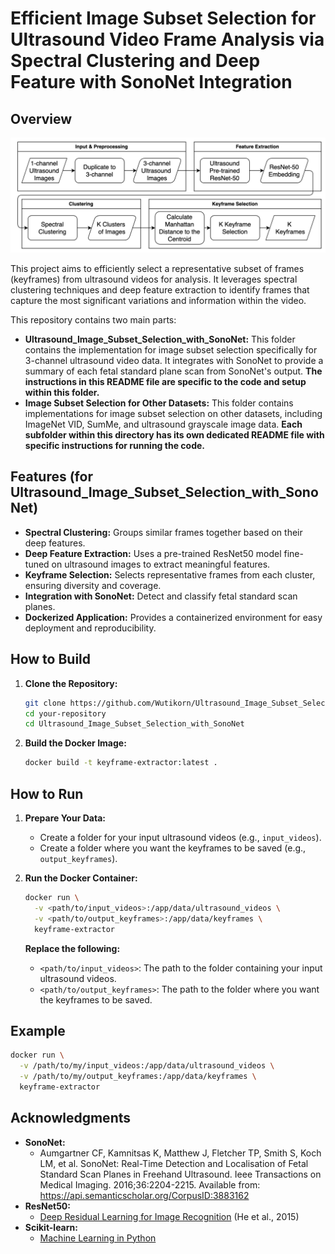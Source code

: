 # Efficient Image Subset Selection for Ultrasound Video Frame Analysis via Spectral Clustering and Deep Feature with SonoNet Integration


## Overview

![Efficient Image Subset Selection Process](images/Final-Framework-Ultrasound.png)

This project aims to efficiently select a representative subset of frames (keyframes) from ultrasound videos for analysis. It leverages spectral clustering techniques and deep feature extraction to identify frames that capture the most significant variations and information within the video. 

This repository contains two main parts:

* **Ultrasound_Image_Subset_Selection_with_SonoNet:** This folder contains the implementation for image subset selection specifically for 3-channel ultrasound video data. It integrates with SonoNet to provide a summary of each fetal standard plane scan from SonoNet's output. **The instructions in this README file are specific to the code and setup within this folder.**
* **Image Subset Selection for Other Datasets:** This folder contains implementations for image subset selection on other datasets, including ImageNet VID, SumMe, and ultrasound grayscale image data. **Each subfolder within this directory has its own dedicated README file with specific instructions for running the code.**


## Features (for Ultrasound_Image_Subset_Selection_with_SonoNet)

* **Spectral Clustering:** Groups similar frames together based on their deep features.
* **Deep Feature Extraction:** Uses a pre-trained ResNet50 model fine-tuned on ultrasound images to extract meaningful features.
* **Keyframe Selection:** Selects representative frames from each cluster, ensuring diversity and coverage.
* **Integration with SonoNet:** Detect and classify fetal standard scan planes.
* **Dockerized Application:** Provides a containerized environment for easy deployment and reproducibility.

## How to Build

1. **Clone the Repository:**
   ```bash
   git clone https://github.com/Wutikorn/Ultrasound_Image_Subset_Selection.git
   cd your-repository
   cd Ultrasound_Image_Subset_Selection_with_SonoNet
   ```

2. **Build the Docker Image:**
   ```bash
   docker build -t keyframe-extractor:latest .
   ```

## How to Run

1. **Prepare Your Data:**
   - Create a folder for your input ultrasound videos (e.g., `input_videos`).
   - Create a folder where you want the keyframes to be saved (e.g., `output_keyframes`).

2. **Run the Docker Container:**
   ```bash
   docker run \
     -v <path/to/input_videos>:/app/data/ultrasound_videos \
     -v <path/to/output_keyframes>:/app/data/keyframes \
     keyframe-extractor
   ```

   **Replace the following:**
   - `<path/to/input_videos>`: The path to the folder containing your input ultrasound videos.
   - `<path/to/output_keyframes>`: The path to the folder where you want the keyframes to be saved.

## Example

```bash
docker run \
  -v /path/to/my/input_videos:/app/data/ultrasound_videos \
  -v /path/to/my/output_keyframes:/app/data/keyframes \
  keyframe-extractor 
```

## Acknowledgments

* **SonoNet:** 
    - Aumgartner CF, Kamnitsas K, Matthew J, Fletcher TP, Smith S, Koch LM, et al. SonoNet: Real-Time Detection and Localisation of Fetal Standard Scan Planes in Freehand Ultrasound. Ieee Transactions on Medical Imaging. 2016;36:2204-2215. Available from: https://api.semanticscholar.org/CorpusID:3883162
* **ResNet50:** 
    - [Deep Residual Learning for Image Recognition](https://arxiv.org/abs/1512.03385) (He et al., 2015)
* **Scikit-learn:** 
    - [Machine Learning in Python](https://scikit-learn.org/stable/)
